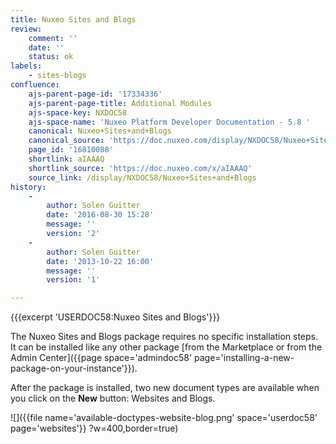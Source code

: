 ```yaml
---
title: Nuxeo Sites and Blogs
review:
    comment: ''
    date: ''
    status: ok
labels:
    - sites-blogs
confluence:
    ajs-parent-page-id: '17334336'
    ajs-parent-page-title: Additional Modules
    ajs-space-key: NXDOC58
    ajs-space-name: 'Nuxeo Platform Developer Documentation - 5.8 '
    canonical: Nuxeo+Sites+and+Blogs
    canonical_source: 'https://doc.nuxeo.com/display/NXDOC58/Nuxeo+Sites+and+Blogs'
    page_id: '16810088'
    shortlink: aIAAAQ
    shortlink_source: 'https://doc.nuxeo.com/x/aIAAAQ'
    source_link: /display/NXDOC58/Nuxeo+Sites+and+Blogs
history:
    - 
        author: Solen Guitter
        date: '2016-08-30 15:28'
        message: ''
        version: '2'
    - 
        author: Solen Guitter
        date: '2013-10-22 16:00'
        message: ''
        version: '1'

---
```

{{{excerpt 'USERDOC58:Nuxeo Sites and Blogs'}}}

The Nuxeo Sites and Blogs package requires no specific installation steps. It can be installed like any other package [from the Marketplace or from the Admin Center]({{page space='admindoc58' page='installing-a-new-package-on-your-instance'}}).

After the package is installed, two new document types are available when you click on the&nbsp;**New** button: Websites and Blogs.

![]({{file name='available-doctypes-website-blog.png' space='userdoc58' page='websites'}} ?w=400,border=true)

&nbsp;